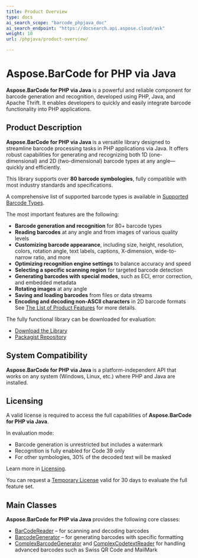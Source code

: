 ```yaml
---
title: Product Overview
type: docs
ai_search_scope: "barcode_phpjava_doc"
ai_search_endpoint: "https://docsearch.api.aspose.cloud/ask"
weight: 10
url: /phpjava/product-overview/

---
```


# Aspose.BarCode for PHP via Java

**Aspose.BarCode for PHP via Java** is a powerful and reliable component for barcode generation and recognition, 
developed using PHP, Java, and Apache Thrift. 
It enables developers to quickly and easily integrate barcode functionality into PHP applications.

## Product Description

**Aspose.BarCode for PHP via Java** is a versatile library designed to streamline barcode processing tasks in 
PHP applications via Java. It offers robust capabilities for generating and recognizing both 1D (one-dimensional) 
and 2D (two-dimensional) barcode types at any angle—quickly and efficiently.

This library supports over **80 barcode symbologies**, fully compatible with most industry standards and specifications.

A comprehensive list of supported barcode types is available in <a href="/barcode/phpjava/barcode-types/" target="_blank">Supported Barcode Types</a>.

The most important features are the following:
- **Barcode generation and recognition** for 80+ barcode types
- **Reading barcodes** at any angle and from images of various quality levels
- **Customizing barcode appearance**, including size, height, resolution, colors, rotation angle, text labels, captions,
  X-dimension, wide-to-narrow ratio, and more
- **Optimizing recognition engine settings** to balance accuracy and speed
- **Selecting a specific scanning region** for targeted barcode detection
- **Generating barcodes with special modes**, such as ECI, error correction, and embedded metadata
- **Rotating images** at any angle
- **Saving and loading barcodes** from files or data streams
- **Encoding and decoding non-ASCII characters** in 2D barcode formats
See <a href="/barcode/phpjava/features/" target="_blank">The List of Product Features</a> for more details.

The fully functional library can be downloaded for evaluation:

- <a href="https://releases.aspose.com/barcode/php/" target="_blank">Download the Library</a>
- <a href="https://packagist.org/packages/aspose/barcode" target="_blank">Packagist Repository</a>

## System Compatibility

**Aspose.BarCode for PHP via Java** is a platform-independent API that works on any system (Windows, Linux, etc.) 
where PHP and Java are installed.

## Licensing

A valid license is required to access the full capabilities of **Aspose.BarCode for PHP via Java**.

In evaluation mode:
- Barcode generation is unrestricted but includes a watermark
- Recognition is fully enabled for Code 39 only
- For other symbologies, 30% of the decoded text will be masked

Learn more in <a href="/barcode/phpjava/licensing/" target="_blank">Licensing</a>.

You can request a <a href="https://purchase.aspose.com/temporary-license" target="_blank">Temporary License</a> 
valid for 30 days to evaluate the full feature set.

## Main Classes

**Aspose.BarCode for PHP via Java** provides the following core classes:

- <a href="https://reference.aspose.com/barcode/php/classBarCodeReader" target="_blank">BarCodeReader</a> – for scanning and decoding barcodes
- <a href="https://reference.aspose.com/barcode/php/classBarcodeGenerator" target="_blank">BarcodeGenerator</a> – for generating barcodes with specific formatting
- <a href="https://reference.aspose.com/barcode/php/classComplexBarcodeGenerator" target="_blank">ComplexBarcodeGenerator</a> 
and <a href="https://reference.aspose.com/barcode/php/classComplexCodetextReader" target="_blank">ComplexCodetextReader</a> for handling advanced barcodes such as Swiss QR Code and MailMark
